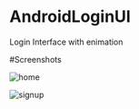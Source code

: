# AndroidLoginUI
Login Interface with enimation 

#Screenshots 

![home](https://user-images.githubusercontent.com/26525315/54870055-aa687280-4db2-11e9-8ec9-036b9d88121f.JPG)

![signup](https://user-images.githubusercontent.com/26525315/54870086-016e4780-4db3-11e9-987f-b9d3f3555c80.JPG)

